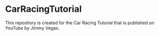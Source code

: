# CarRacingTutorial
This repository is created for the Car Racing Tutorial that is published on YouTube by Jimmy Vegas.
